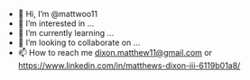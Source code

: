 - 👋 Hi, I’m @mattwoo11
- 👀 I’m interested in ...
- 🌱 I’m currently learning ...
- 💞️ I’m looking to collaborate on ...
- 📫 How to reach me dixon.matthew11@gmail.com or https://www.linkedin.com/in/matthews-dixon-iii-6119b01a8/

<!---
mattwoo11/mattwoo11 is a ✨ special ✨ repository because its `README.md` (this file) appears on your GitHub profile.
You can click the Preview link to take a look at your changes.
--->
